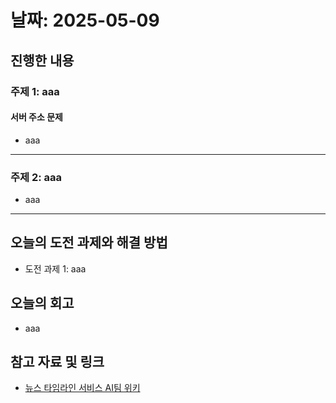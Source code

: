 # 날짜: 2025-05-09

## 진행한 내용
### 주제 1: aaa
#### 서버 주소 문제
- aaa

---

### 주제 2: aaa
- aaa

---

## 오늘의 도전 과제와 해결 방법
- 도전 과제 1: aaa

## 오늘의 회고
- aaa
  
## 참고 자료 및 링크
- [뉴스 타임라인 서비스 AI팀 위키](https://github.com/100-hours-a-week/18-team-timeline-wiki/wiki/AI-Wiki)
